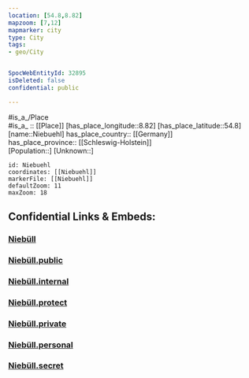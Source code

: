 ```yaml
---
location: [54.8,8.82] 
mapzoom: [7,12] 
mapmarker: city 
type: City
tags:
- geo/City


SpocWebEntityId: 32895
isDeleted: false
confidential: public

---
```

#is_a_/Place  
#is_a_ :: [[Place]] 
[has_place_longitude::8.82] 
[has_place_latitude::54.8] 
[name::Niebuehl] 
has_place_country:: [[Germany]]  
has_place_province:: [[Schleswig-Holstein]]  
[Population::] 
[Unknown::] 


```leaflet
id: Niebuehl
coordinates: [[Niebuehl]] 
markerFile: [[Niebuehl]] 
defaultZoom: 11 
maxZoom: 18
```


## Confidential Links & Embeds: 

### [Niebüll](/_Standards/Earth/Continent/Europe/Europe~Central/Germany/Germany~West/Schleswig-Holstein/counties~SH/Nordfriesland/cities~Nordfriesland/Südtondern/boroughs~Südtondern/Niebüll.md) 

### [Niebüll.public](/_public/Earth/Continent/Europe/Europe~Central/Germany/Germany~West/Schleswig-Holstein/counties~SH/Nordfriesland/cities~Nordfriesland/Südtondern/boroughs~Südtondern/Niebüll.public.md) 

### [Niebüll.internal](/_internal/Earth/Continent/Europe/Europe~Central/Germany/Germany~West/Schleswig-Holstein/counties~SH/Nordfriesland/cities~Nordfriesland/Südtondern/boroughs~Südtondern/Niebüll.internal.md) 

### [Niebüll.protect](/_protect/Earth/Continent/Europe/Europe~Central/Germany/Germany~West/Schleswig-Holstein/counties~SH/Nordfriesland/cities~Nordfriesland/Südtondern/boroughs~Südtondern/Niebüll.protect.md) 

### [Niebüll.private](/_private/Earth/Continent/Europe/Europe~Central/Germany/Germany~West/Schleswig-Holstein/counties~SH/Nordfriesland/cities~Nordfriesland/Südtondern/boroughs~Südtondern/Niebüll.private.md) 

### [Niebüll.personal](/_personal/Earth/Continent/Europe/Europe~Central/Germany/Germany~West/Schleswig-Holstein/counties~SH/Nordfriesland/cities~Nordfriesland/Südtondern/boroughs~Südtondern/Niebüll.personal.md) 

### [Niebüll.secret](/_secret/Earth/Continent/Europe/Europe~Central/Germany/Germany~West/Schleswig-Holstein/counties~SH/Nordfriesland/cities~Nordfriesland/Südtondern/boroughs~Südtondern/Niebüll.secret.md)

